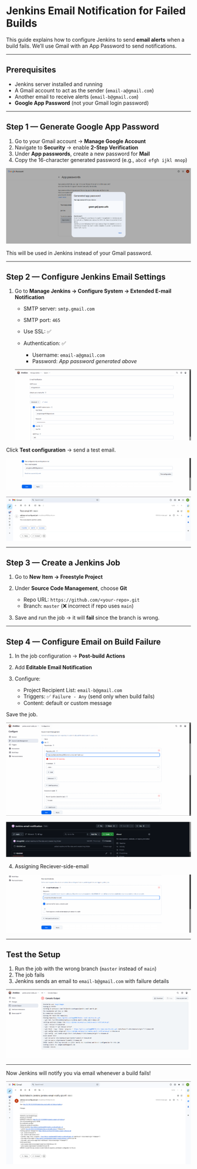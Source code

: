 # Jenkins Email Notification for Failed Builds

This guide explains how to configure Jenkins to send **email alerts** when a build fails. We’ll use Gmail with an App Password to send notifications.

---

## Prerequisites

* Jenkins server installed and running
* A Gmail account to act as the sender (`email-a@gmail.com`)
* Another email to receive alerts (`email-b@gmail.com`)
* **Google App Password** (not your Gmail login password)

---

## Step 1 — Generate Google App Password

1. Go to your Gmail account → **Manage Google Account**
2. Navigate to **Security** → enable **2-Step Verification**
3. Under **App passwords**, create a new password for **Mail**
4. Copy the 16-character generated password (e.g., `abcd efgh ijkl mnop`)

![](/jennkins-email-img/app-passwd-generator.png)

This will be used in Jenkins instead of your Gmail password.

---

## Step 2 — Configure Jenkins Email Settings

1. Go to **Manage Jenkins → Configure System → Extended E-mail Notification**

   * SMTP server: `smtp.gmail.com`
   * SMTP port: `465`
   * Use SSL: ✅
   * Authentication: ✅

     * Username: `email-a@gmail.com`
     * Password: *App password generated above*
     
   ![](/jennkins-email-img/sys-email-config-1.png)

Click **Test configuration** → send a test email.

![](/jennkins-email-img/test-email.png)

![](/jennkins-email-img/test-email-1.png)

---

## Step 3 — Create a Jenkins Job

1. Go to **New Item → Freestyle Project**
2. Under **Source Code Management**, choose **Git**

   * Repo URL: `https://github.com/<your-repo>.git`
   * Branch: `master` (❌ incorrect if repo uses `main`)
3. Save and run the job → it will **fail** since the branch is wrong.

---

## Step 4 — Configure Email on Build Failure

1. In the job configuration → **Post-build Actions**
2. Add **Editable Email Notification**
3. Configure:

   * Project Recipient List: `email-b@gmail.com`
   * Triggers: ✅ `Failure - Any` (send only when build fails)
   * Content: default or custom message

Save the job.

![](/jennkins-email-img/wrong-job-1.png)

![](/jennkins-email-img/wrong-job-2.png)

4. Assigning Reciever-side-email

![](/jennkins-email-img/reciever-email.png)

---

## Test the Setup

1. Run the job with the wrong branch (`master` instead of `main`)
2. The job fails
3. Jenkins sends an email to `email-b@gmail.com` with failure details

![](/jennkins-email-img/build-fail.png)



---

Now Jenkins will notify you via email whenever a build fails!

![](/jennkins-email-img/final-output.png)
